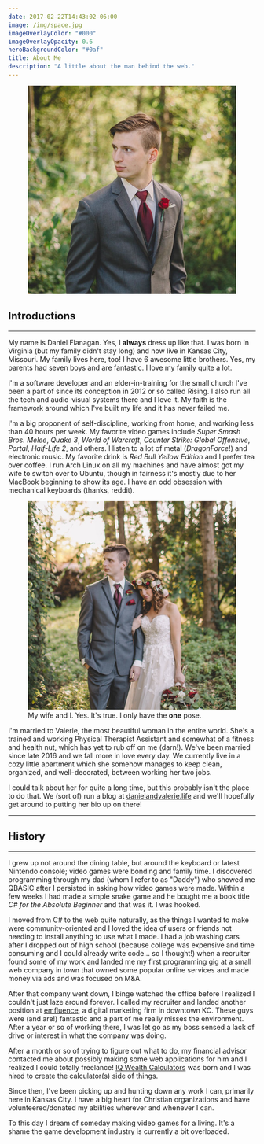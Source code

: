 ```yaml
---
date: 2017-02-22T14:43:02-06:00
image: /img/space.jpg
imageOverlayColor: "#000"
imageOverlayOpacity: 0.6
heroBackgroundColor: "#0af"
title: About Me
description: "A little about the man behind the web."
---
```


<div class="text-center">
	<figure>
		<img src="/img/daniel.jpg" class="avatar" alt="A photo of Daniel taken on his wedding day." title="Daniel">
		<figcaption style="visibility:hidden;height:0"></figcaption>
	</figure>
</div>

## Introductions

-----

My name is Daniel Flanagan. Yes, I **always** dress up like that. I was born in
Virginia (but my family didn't stay long) and now live in Kansas City, Missouri.
My family lives here, too! I have 6 awesome little brothers. Yes, my parents had
seven boys and are fantastic. I love my family quite a lot.

I'm a software developer and an elder-in-training for the small church I've been
a part of since its conception in 2012 or so called Rising. I also run all the
tech and audio-visual systems there and I love it. My faith is the framework
around which I've built my life and it has never failed me.

I'm a big proponent of self-discipline, working from home, and working less than
40 hours per week. My favorite video games include *Super Smash Bros. Melee*,
*Quake 3*, *World of Warcraft*, *Counter Strike: Global Offensive*, *Portal*,
*Half-Life 2*, and others. I listen to a lot of metal (*DragonForce*!) and
electronic music. My favorite drink is *Red Bull Yellow Edition* and I prefer
tea over coffee. I run Arch Linux on all my machines and have almost got my wife
to switch over to Ubuntu, though in fairness it's mostly due to her MacBook
beginning to show its age. I have an odd obsession with mechanical keyboards
(thanks, reddit).

<div class="text-center">
	<figure>
		<img src="/img/daniel-and-valerie.jpg" class="avatar" alt="Daniel and his wife in a forest." title="Daniel and Valerie">
		<figcaption>My wife and I. Yes. It's true. I only have the <strong>one</strong> pose.</figcaption>
	</figure>
</div>

I'm married to Valerie, the most beautiful woman in the entire world. She's
a trained and working Physical Therapist Assistant and somewhat of a fitness
and health nut, which has yet to rub off on me (darn!). We've been married since
late 2016 and we fall more in love every day. We currently live in a cozy little
apartment which she somehow manages to keep clean, organized, and
well-decorated, between working her two jobs.

I could talk about her for quite a long time, but this probably isn't the place
to do that. We (sort of) run a blog at
[danielandvalerie.life][daniel-and-valerie-site] and we'll hopefully get around
to putting her bio up on there!

-----

## History

-----

I grew up not around the dining table, but around the keyboard or latest
Nintendo console; video games were bonding and family time. I discovered
programming through my dad (whom I refer to as "Daddy") who showed me QBASIC
after I persisted in asking how video games were made. Within a few weeks I had
made a simple snake game and he bought me a book title *C# for the Absolute
Beginner* and that was it. I was hooked.

I moved from C# to the web quite naturally, as the things I wanted to make were
community-oriented and I loved the idea of users or friends not needing to
install anything to use what I made. I had a job washing cars after I dropped
out of high school (because college was expensive and time consuming and I could
already write code... so I thought!) when a recruiter found some of my work and
landed me my first programming gig at a small web company in town that owned
some popular online services and made money via ads and was focused on M&A.

After that company went down, I binge watched the office before I realized
I couldn't just laze around forever. I called my recruiter and landed another
position at [emfluence][emfluence], a digital marketing firm in downtown KC.
These guys were (and are!) fantastic and a part of me really misses the
environment. After a year or so of working there, I was let go as my boss sensed
a lack of drive or interest in what the company was doing.

After a month or so of trying to figure out what to do, my financial advisor
contacted me about possibly making some web applications for him and I realized
I could totally freelance! [IQ Wealth Calculators][iqc] was born and I was hired
to create the calculator(s) side of things.

Since then, I've been picking up and hunting down any work I can, primarily here
in Kansas City. I have a big heart for Christian organizations and have
volunteered/donated my abilities wherever and whenever I can.

To this day I dream of someday making video games for a living. It's a shame the
game development industry is currently a bit overloaded.


[daniel-and-valerie-site]: https://danielandvalerie.life
[daniel-and-valerie-pic]: /img/daniel-and-valerie.jpg
[emfluence]: https://emfluence.com
[iqc]: https://iqcalculators.com
